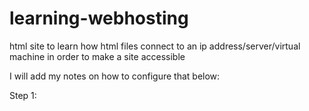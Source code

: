 # learning-webhosting
html site to learn how html files connect to an ip address/server/virtual machine in order to make a site accessible

I will add my notes on how to configure that below:

Step 1:
